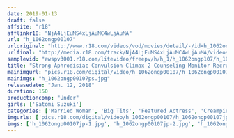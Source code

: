 ```yaml
---
date: 2019-01-13
draft: false
affsite: "r18"
afflinkr18: "NjA4LjEuMS4xLjAuMC4wLjAuMA"
url: "h_1062ongp00107"
urloriginal: "http://www.r18.com/videos/vod/movies/detail/-/id=h_1062ongp00107"
urlfinal: "http://media.r18.com/track/NjA4LjEuMS4xLjAuMC4wLjAuMA/videos/vod/movies/detail/-/id=h_1062ongp00107"
samplevid: "awspv3001.r18.com/litevideo/freepv/h/h_1/h_1062ongp107/h_1062ongp107_dmb_w.mp4"
title: "Strong Aphrodisiac Convulsion Climax 2 Counseling Monitor Recruiting G Cup Big Tits Married Woman Creampie Satomi Suzuki"
mainimgurl: "pics.r18.com/digital/video/h_1062ongp00107/h_1062ongp00107ps.jpg"
mainimgs: "h_1062ongp00107ps.jpg"
releasedate: "Jan. 12, 2018"
duration: 150
productioncomp: "Under"
girls: ['Satomi Suzuki']
categories: ['Married Woman', 'Big Tits', 'Featured Actress', 'Creampie', 'Substance Use', 'Hi-Def']
imgurls: ['pics.r18.com/digital/video/h_1062ongp00107/h_1062ongp00107jp-1.jpg', 'pics.r18.com/digital/video/h_1062ongp00107/h_1062ongp00107jp-2.jpg', 'pics.r18.com/digital/video/h_1062ongp00107/h_1062ongp00107jp-3.jpg', 'pics.r18.com/digital/video/h_1062ongp00107/h_1062ongp00107jp-4.jpg', 'pics.r18.com/digital/video/h_1062ongp00107/h_1062ongp00107jp-5.jpg', 'pics.r18.com/digital/video/h_1062ongp00107/h_1062ongp00107jp-6.jpg', 'pics.r18.com/digital/video/h_1062ongp00107/h_1062ongp00107jp-7.jpg', 'pics.r18.com/digital/video/h_1062ongp00107/h_1062ongp00107jp-8.jpg', 'pics.r18.com/digital/video/h_1062ongp00107/h_1062ongp00107jp-9.jpg', 'pics.r18.com/digital/video/h_1062ongp00107/h_1062ongp00107jp-10.jpg', 'pics.r18.com/digital/video/h_1062ongp00107/h_1062ongp00107jp-11.jpg', 'pics.r18.com/digital/video/h_1062ongp00107/h_1062ongp00107jp-12.jpg', 'pics.r18.com/digital/video/h_1062ongp00107/h_1062ongp00107jp-13.jpg', 'pics.r18.com/digital/video/h_1062ongp00107/h_1062ongp00107jp-14.jpg', 'pics.r18.com/digital/video/h_1062ongp00107/h_1062ongp00107jp-15.jpg', 'pics.r18.com/digital/video/h_1062ongp00107/h_1062ongp00107jp-16.jpg', 'pics.r18.com/digital/video/h_1062ongp00107/h_1062ongp00107jp-17.jpg', 'pics.r18.com/digital/video/h_1062ongp00107/h_1062ongp00107jp-18.jpg', 'pics.r18.com/digital/video/h_1062ongp00107/h_1062ongp00107jp-19.jpg', 'pics.r18.com/digital/video/h_1062ongp00107/h_1062ongp00107jp-20.jpg']
imgs: ['h_1062ongp00107jp-1.jpg', 'h_1062ongp00107jp-2.jpg', 'h_1062ongp00107jp-3.jpg', 'h_1062ongp00107jp-4.jpg', 'h_1062ongp00107jp-5.jpg', 'h_1062ongp00107jp-6.jpg', 'h_1062ongp00107jp-7.jpg', 'h_1062ongp00107jp-8.jpg', 'h_1062ongp00107jp-9.jpg', 'h_1062ongp00107jp-10.jpg', 'h_1062ongp00107jp-11.jpg', 'h_1062ongp00107jp-12.jpg', 'h_1062ongp00107jp-13.jpg', 'h_1062ongp00107jp-14.jpg', 'h_1062ongp00107jp-15.jpg', 'h_1062ongp00107jp-16.jpg', 'h_1062ongp00107jp-17.jpg', 'h_1062ongp00107jp-18.jpg', 'h_1062ongp00107jp-19.jpg', 'h_1062ongp00107jp-20.jpg']
---
```

